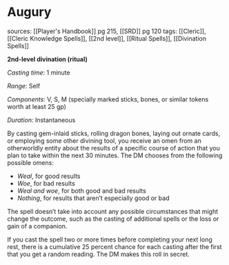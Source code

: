 # Augury
sources: [[Player's Handbook]] pg 215, [[SRD]] pg 120
tags: [[Cleric]], [[Cleric Knowledge Spells]], [[2nd level]], [[Ritual Spells]], [[Divination Spells]]

**2nd-level divination (ritual)**

*Casting time*: 1 minute

*Range*: Self

*Components*: V, S, M (specially marked sticks, bones, or similar tokens worth at least 25 gp)

*Duration*: Instantaneous

By casting gem-inlaid sticks, rolling dragon bones, laying out ornate cards, or employing some other divining tool, you receive an omen from an otherworldly entity about the results of a specific course of action that you plan to take within the next 30 minutes. The DM chooses from the following possible omens:

* *Weal*, for good results
* *Woe*, for bad results
* *Weal and woe*, for both good and bad results
* *Nothing*, for results that aren’t especially good or bad

The spell doesn’t take into account any possible circumstances that might change the outcome, such as the casting of additional spells or the loss or gain of a companion.

If you cast the spell two or more times before completing your next long rest, there is a cumulative 25 percent chance for each casting after the first that you get a random reading. The DM makes this roll in secret.
